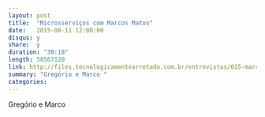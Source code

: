 ```yaml
---
layout: post
title:  "Microsserviços com Marcos Matos"
date:   2015-08-11 12:00:00
disqus: y
share:  y
duration: "30:18"
length: 58567120
link: http://files.tecnologicamentearretado.com.br/entrevistas/015-marcos_matos/015-marcos_matos.m4a
summary: "Gregório e Marco "
categories: 
---
```


Gregório e Marco

<audio src="http://files.tecnologicamentearretado.com.br/entrevistas/015-marcos_matos/015-marcos_matos.m4a" preload="none" />

Baixe o áudio desta conversa [aqui](http://files.tecnologicamentearretado.com.br/entrevistas/015-marcos_matos/015-marcos_matos.m4a).

Entrevista por [Gregório Melo](https://twitter.com/gregoriomelo) e [Marco Valtas](https://twitter.com/mavcunha)

Músicas de entrada e saída por [Marco Valtas](https://twitter.com/mavcunha)

Notas:

- [Marcos no Twitter](https://twitter.com/marcosccm)
- [Palestra "Micro Problems!" no Tropical Ruby](https://www.youtube.com/watch?v=hVk-XAUIkd8)
- [Deployment do Facebook com BitTorrent](http://arstechnica.com/business/2012/04/exclusive-a-behind-the-scenes-look-at-facebook-release-engineering/)
- [Artigo sobre 'Prêmio dos microsserviços'](http://martinfowler.com/bliki/MicroservicePremium.html)
- [Artigo sobre monolítico primeiro](http://martinfowler.com/bliki/MonolithFirst.html)
- [Artigo sobre não-monolítico primeiro](http://martinfowler.com/articles/dont-start-monolith.html)
- [Artigos sobre microsserviços do Martin Folwer](http://martinfowler.com/tags/microservices.html)
